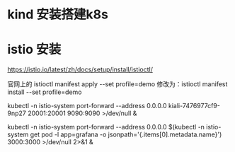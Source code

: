 # kind 安装搭建k8s







# istio 安装



https://istio.io/latest/zh/docs/setup/install/istioctl/

官网上的 istioctl manifest apply --set profile=demo 修改为：istioctl manifest install --set profile=demo





kubectl -n istio-system port-forward --address 0.0.0.0 kiali-7476977cf9-9np27 20001:20001 9090:9090 >/dev/null &

kubectl -n istio-system port-forward  --address 0.0.0.0 $(kubectl -n istio-system get pod -l app=grafana -o jsonpath='{.items[0].metadata.name}') 3000:3000 >/dev/null 2>&1 &